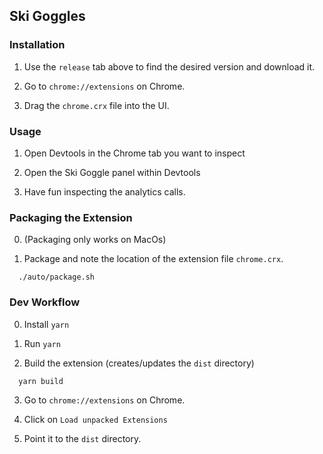 ## Ski Goggles

### Installation

1. Use the `release` tab above to find the desired version and download it.

2. Go to `chrome://extensions` on Chrome.

3. Drag the `chrome.crx` file into the UI.

### Usage

1. Open Devtools in the Chrome tab you want to inspect

2. Open the Ski Goggle panel within Devtools

3. Have fun inspecting the analytics calls.

### Packaging the Extension

0. (Packaging only works on MacOs)

1. Package and note the location of the extension file `chrome.crx`.

  ```
    ./auto/package.sh
  ```

### Dev Workflow

0. Install `yarn`

1. Run `yarn`

2. Build the extension (creates/updates the `dist` directory)

  ```
    yarn build
  ```

3. Go to `chrome://extensions` on Chrome.

4. Click on `Load unpacked Extensions`

5. Point it to the `dist` directory.
